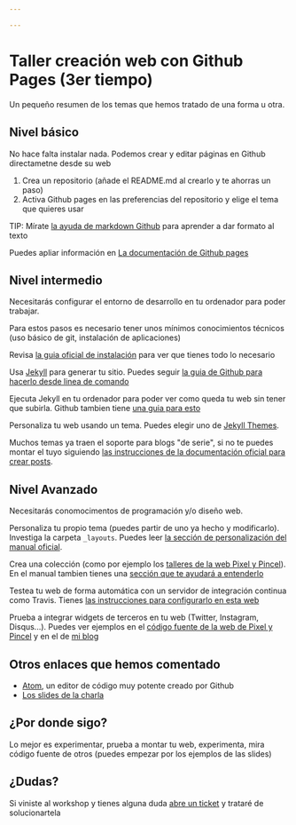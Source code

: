 ```yaml
---

---
```

# Taller creación web con Github Pages (3er tiempo)

Un pequeño resumen de los temas que hemos tratado de una forma u otra.

## Nivel básico

No hace falta instalar nada. Podemos crear y editar páginas en Github directametne desde su web

1. Crea un repositorio (añade el README.md al crearlo y te ahorras un paso)
2. Activa Github pages en las preferencias del repositorio y elige el tema que quieres usar

TIP: Mírate [la ayuda de markdown Github](https://help.github.com/categories/writing-on-github/) para aprender a dar formato al texto 

Puedes apliar información en [La documentación de Github pages](https://pages.github.com/)

## Nivel intermedio

Necesitarás configurar el entorno de desarrollo en tu ordenador para poder trabajar.

Para estos pasos es necesario tener unos mínimos conocimientos técnicos (uso básico de git, instalación de aplicaciones)

Revisa [la guia oficial de instalación](https://jekyllrb.com/docs/installation/) para ver que tienes todo lo necesario

Usa [Jekyll](https://jekyllrb.com/docs/) para generar tu sitio. Puedes seguir [la guia de Github para hacerlo desde linea de comando](https://help.github.com/articles/setting-up-your-github-pages-site-locally-with-jekyll/)

Ejecuta Jekyll en tu ordenador para poder ver como queda tu web sin tener que subirla. Github tambien tiene [una guia para esto](https://help.github.com/articles/setting-up-your-github-pages-site-locally-with-jekyll/)

Personaliza tu web usando un tema. Puedes elegir uno de [Jekyll Themes](http://jekyllthemes.org/).

Muchos temas ya traen el soporte para blogs "de serie", si no te puedes montar el tuyo siguiendo [las instrucciones de la documentación oficial para crear posts](https://jekyllrb.com/docs/posts/).

## Nivel Avanzado

Necesitarás conomocimentos de programación y/o diseño web.

Personaliza tu propio tema (puedes partir de uno ya hecho y modificarlo). Investiga la carpeta `_layouts`. Puedes leer [la sección de personalización del manual oficial](https://jekyllrb.com/docs/templates/).

Crea una colección (como por ejemplo los [talleres de la web Pixel y Pincel](https://github.com/pixelypincel/pixelypincel.github.io/tree/master/_talleres)). En el manual tambien tienes una [sección que te ayudará a entenderlo](https://jekyllrb.com/docs/collections/)

Testea tu web de forma automática con un servidor de integración continua como Travis. Tienes [las instrucciones para configurarlo en esta web](https://jaicab.com/2016/04/05/travis-for-jekyll-on-github-pages/)

Prueba a integrar widgets de terceros en tu web (Twitter, Instagram, Disqus...). Puedes ver ejemplos en el [código fuente de la web de Pixel y Pincel](https://github.com/pixelypincel/pixelypincel.github.io) y en el de [mi blog](https://github.com/francho/francho.github.io)

## Otros enlaces que hemos comentado

- [Atom](http://atom.io), un editor de código muy potente creado por Github
- [Los slides de la charla](slides)

## ¿Por donde sigo?

Lo mejor es experimentar, prueba a montar tu web, experimenta, mira código fuente de otros (puedes empezar por los ejemplos de las slides)

## ¿Dudas?

Si viniste al workshop y tienes alguna duda [abre un ticket](https://github.com/francho/taller-github-pages/issues) y trataré de solucionartela



